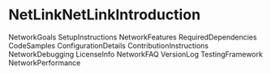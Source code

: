 # NetLinkNetLinkIntroduction
NetworkGoals
SetupInstructions
NetworkFeatures
RequiredDependencies
CodeSamples
ConfigurationDetails
ContributionInstructions
NetworkDebugging
LicenseInfo
NetworkFAQ
VersionLog
TestingFramework
NetworkPerformance
